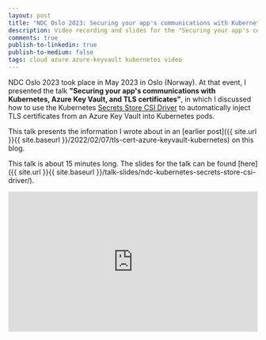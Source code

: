 ```yaml
---
layout: post
title: "NDC Oslo 2023: Securing your app's communications with Kubernetes, Azure Key Vault, and TLS certificates"
description: Video recording and slides for the "Securing your app's communications with Kubernetes, Azure Key Vault, and TLS certificates" talk I presented at NDC Oslo 2023
comments: true
publish-to-linkedin: true
publish-to-medium: false
tags: cloud azure azure-keyvault kubernetes video
---
```


NDC Oslo 2023 took place in May 2023 in Oslo (Norway). At that event, I presented the talk **"Securing your app's communications with Kubernetes, Azure Key Vault, and TLS certificates"**, in which I discussed how to use the Kubernetes [Secrets Store CSI Driver](https://secrets-store-csi-driver.sigs.k8s.io) to automatically inject TLS certificates from an Azure Key Vault into Kubernetes pods.

This talk presents the information I wrote about in an [earlier post]({{ site.url }}{{ site.baseurl }}/2022/02/07/tls-cert-azure-keyvault-kubernetes) on this blog.

This talk is about 15 minutes long. The slides for the talk can be found [here]({{ site.url }}{{ site.baseurl }}/talk-slides/ndc-kubernetes-secrets-store-csi-driver/).

<style>.embed-container { position: relative; padding-bottom: 56.25%; height: 0; overflow: hidden; max-width: 100%; } .embed-container iframe, .embed-container object, .embed-container embed { position: absolute; top: 0; left: 0; width: 100%; height: 100%; }</style><div class='embed-container'><iframe src="https://www.youtube.com/embed/Av2OrTgEh-g" frameborder='0' allow="accelerometer; autoplay; clipboard-write; encrypted-media; gyroscope; picture-in-picture" allowfullscreen></iframe></div>
 
